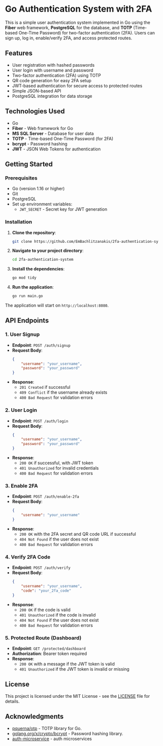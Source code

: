 # Go Authentication System with 2FA

This is a simple user authentication system implemented in Go using the **Fiber** web framework, **PostgreSQL** for the database, and **TOTP** (Time-based One-Time Password) for two-factor authentication (2FA). Users can sign up, log in, enable/verify 2FA, and access protected routes.

## Features

- User registration with hashed passwords
- User login with username and password
- Two-factor authentication (2FA) using TOTP
- QR code generation for easy 2FA setup
- JWT-based authentication for secure access to protected routes
- Simple JSON-based API
- PostgreSQL integration for data storage

## Technologies Used

- Go
- **Fiber** - Web framework for Go
- **MS SQL Server** - Database for user data
- **TOTP** - Time-based One-Time Password (for 2FA)
- **bcrypt** - Password hashing
- **JWT** - JSON Web Tokens for authentication

## Getting Started

### Prerequisites

- Go (version 1.16 or higher)
- Git
- PostgreSQL
- Set up environment variables:
  - `JWT_SECRET` - Secret key for JWT generation

### Installation

1. **Clone the repository**:
    ```bash
    git clone https://github.com/EmBachlitzanakis/2fa-authentication-system.git
    ```

2. **Navigate to your project directory**:
    ```bash
    cd 2fa-authentication-system
    ```

3. **Install the dependencies**:
    ```bash
    go mod tidy
    ```

4. **Run the application**:
    ```bash
    go run main.go
    ```

The application will start on `http://localhost:8080`.

## API Endpoints

### 1. User Signup

- **Endpoint**: `POST /auth/signup`
- **Request Body**:
    ```json
    {
        "username": "your_username",
        "password": "your_password"
    }
    ```
- **Response**:
    - `201 Created` if successful
    - `409 Conflict` if the username already exists
    - `400 Bad Request` for validation errors

### 2. User Login

- **Endpoint**: `POST /auth/login`
- **Request Body**:
    ```json
    {
        "username": "your_username",
        "password": "your_password"
    }
    ```
- **Response**:
    - `200 OK` if successful, with JWT token
    - `401 Unauthorized` for invalid credentials
    - `400 Bad Request` for validation errors

### 3. Enable 2FA

- **Endpoint**: `POST /auth/enable-2fa`
- **Request Body**:
    ```json
    {
        "username": "your_username"
    }
    ```
- **Response**:
    - `200 OK` with the 2FA secret and QR code URL if successful
    - `404 Not Found` if the user does not exist
    - `400 Bad Request` for validation errors

### 4. Verify 2FA Code

- **Endpoint**: `POST /auth/verify`
- **Request Body**:
    ```json
    {
        "username": "your_username",
        "code": "your_2fa_code"
    }
    ```
- **Response**:
    - `200 OK` if the code is valid
    - `401 Unauthorized` if the code is invalid
    - `404 Not Found` if the user does not exist
    - `400 Bad Request` for validation errors

### 5. Protected Route (Dashboard)

- **Endpoint**: `GET /protected/dashboard`
- **Authorization**: Bearer token required
- **Response**:
    - `200 OK` with a message if the JWT token is valid
    - `401 Unauthorized` if the JWT token is invalid or missing



## License

This project is licensed under the MIT License - see the [LICENSE](LICENSE) file for details.

## Acknowledgments


- [pquerna/otp](https://github.com/pquerna/otp) - TOTP library for Go.
- [golang.org/x/crypto/bcrypt](https://pkg.go.dev/golang.org/x/crypto/bcrypt) - Password hashing library.
- [auth-microservice](https://github.com/rfashwall/auth-microservice) - auth microservices
